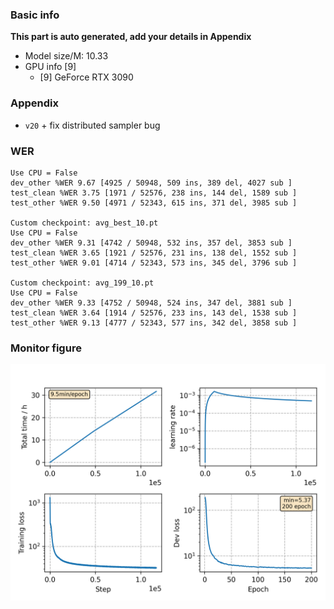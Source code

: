 ### Basic info

**This part is auto generated, add your details in Appendix**

* Model size/M: 10.33
* GPU info \[9\]
  * \[9\] GeForce RTX 3090

### Appendix

* `v20` + fix distributed sampler bug

### WER
```
Use CPU = False
dev_other %WER 9.67 [4925 / 50948, 509 ins, 389 del, 4027 sub ]
test_clean %WER 3.75 [1971 / 52576, 238 ins, 144 del, 1589 sub ]
test_other %WER 9.50 [4971 / 52343, 615 ins, 371 del, 3985 sub ]

Custom checkpoint: avg_best_10.pt
Use CPU = False
dev_other %WER 9.31 [4742 / 50948, 532 ins, 357 del, 3853 sub ]
test_clean %WER 3.65 [1921 / 52576, 231 ins, 138 del, 1552 sub ]
test_other %WER 9.01 [4714 / 52343, 573 ins, 345 del, 3796 sub ]

Custom checkpoint: avg_199_10.pt
Use CPU = False
dev_other %WER 9.33 [4752 / 50948, 524 ins, 347 del, 3881 sub ]
test_clean %WER 3.64 [1914 / 52576, 233 ins, 143 del, 1538 sub ]
test_other %WER 9.13 [4777 / 52343, 577 ins, 342 del, 3858 sub ]
```

### Monitor figure
![monitor](./monitor.png)
